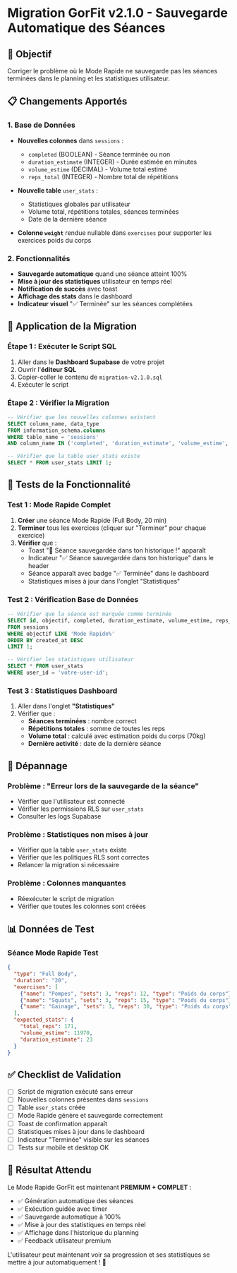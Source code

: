 # Migration GorFit v2.1.0 - Sauvegarde Automatique des Séances

## 🎯 Objectif
Corriger le problème où le Mode Rapide ne sauvegarde pas les séances terminées dans le planning et les statistiques utilisateur.

## 📋 Changements Apportés

### 1. Base de Données
- **Nouvelles colonnes** dans `sessions` :
  - `completed` (BOOLEAN) - Séance terminée ou non
  - `duration_estimate` (INTEGER) - Durée estimée en minutes
  - `volume_estime` (DECIMAL) - Volume total estimé
  - `reps_total` (INTEGER) - Nombre total de répétitions

- **Nouvelle table** `user_stats` :
  - Statistiques globales par utilisateur
  - Volume total, répétitions totales, séances terminées
  - Date de la dernière séance

- **Colonne `weight`** rendue nullable dans `exercises` pour supporter les exercices poids du corps

### 2. Fonctionnalités
- **Sauvegarde automatique** quand une séance atteint 100%
- **Mise à jour des statistiques** utilisateur en temps réel
- **Notification de succès** avec toast
- **Affichage des stats** dans le dashboard
- **Indicateur visuel** "✅ Terminée" sur les séances complétées

## 🚀 Application de la Migration

### Étape 1 : Exécuter le Script SQL
1. Aller dans le **Dashboard Supabase** de votre projet
2. Ouvrir l'**éditeur SQL**
3. Copier-coller le contenu de `migration-v2.1.0.sql`
4. Exécuter le script

### Étape 2 : Vérifier la Migration
```sql
-- Vérifier que les nouvelles colonnes existent
SELECT column_name, data_type 
FROM information_schema.columns 
WHERE table_name = 'sessions' 
AND column_name IN ('completed', 'duration_estimate', 'volume_estime', 'reps_total');

-- Vérifier que la table user_stats existe
SELECT * FROM user_stats LIMIT 1;
```

## 🧪 Tests de la Fonctionnalité

### Test 1 : Mode Rapide Complet
1. **Créer** une séance Mode Rapide (Full Body, 20 min)
2. **Terminer** tous les exercices (cliquer sur "Terminer" pour chaque exercice)
3. **Vérifier** que :
   - Toast "🎉 Séance sauvegardée dans ton historique !" apparaît
   - Indicateur "✅ Séance sauvegardée dans ton historique" dans le header
   - Séance apparaît avec badge "✅ Terminée" dans le dashboard
   - Statistiques mises à jour dans l'onglet "Statistiques"

### Test 2 : Vérification Base de Données
```sql
-- Vérifier que la séance est marquée comme terminée
SELECT id, objectif, completed, duration_estimate, volume_estime, reps_total 
FROM sessions 
WHERE objectif LIKE 'Mode Rapide%' 
ORDER BY created_at DESC 
LIMIT 1;

-- Vérifier les statistiques utilisateur
SELECT * FROM user_stats 
WHERE user_id = 'votre-user-id';
```

### Test 3 : Statistiques Dashboard
1. Aller dans l'onglet **"Statistiques"**
2. Vérifier que :
   - **Séances terminées** : nombre correct
   - **Répétitions totales** : somme de toutes les reps
   - **Volume total** : calculé avec estimation poids du corps (70kg)
   - **Dernière activité** : date de la dernière séance

## 🔧 Dépannage

### Problème : "Erreur lors de la sauvegarde de la séance"
- Vérifier que l'utilisateur est connecté
- Vérifier les permissions RLS sur `user_stats`
- Consulter les logs Supabase

### Problème : Statistiques non mises à jour
- Vérifier que la table `user_stats` existe
- Vérifier que les politiques RLS sont correctes
- Relancer la migration si nécessaire

### Problème : Colonnes manquantes
- Réexécuter le script de migration
- Vérifier que toutes les colonnes sont créées

## 📊 Données de Test

### Séance Mode Rapide Test
```json
{
  "type": "Full Body",
  "duration": "20",
  "exercises": [
    {"name": "Pompes", "sets": 3, "reps": 12, "type": "Poids du corps"},
    {"name": "Squats", "sets": 3, "reps": 15, "type": "Poids du corps"},
    {"name": "Gainage", "sets": 3, "reps": 30, "type": "Poids du corps"}
  ],
  "expected_stats": {
    "total_reps": 171,
    "volume_estime": 11970,
    "duration_estimate": 23
  }
}
```

## ✅ Checklist de Validation

- [ ] Script de migration exécuté sans erreur
- [ ] Nouvelles colonnes présentes dans `sessions`
- [ ] Table `user_stats` créée
- [ ] Mode Rapide génère et sauvegarde correctement
- [ ] Toast de confirmation apparaît
- [ ] Statistiques mises à jour dans le dashboard
- [ ] Indicateur "Terminée" visible sur les séances
- [ ] Tests sur mobile et desktop OK

## 🎉 Résultat Attendu

Le Mode Rapide GorFit est maintenant **PREMIUM + COMPLET** :
- ✅ Génération automatique des séances
- ✅ Exécution guidée avec timer
- ✅ Sauvegarde automatique à 100%
- ✅ Mise à jour des statistiques en temps réel
- ✅ Affichage dans l'historique du planning
- ✅ Feedback utilisateur premium

L'utilisateur peut maintenant voir sa progression et ses statistiques se mettre à jour automatiquement ! 🚀 